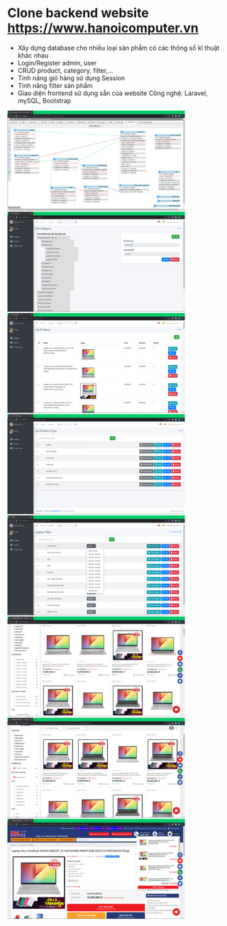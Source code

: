 # Clone backend website https://www.hanoicomputer.vn
* Xây dựng database cho nhiều loại sản phẩm có các thông số kĩ thuật khác nhau
* Login/Register admin, user
* CRUD product, category, filter,...
* Tính năng giỏ hàng sử dụng Session
* Tính năng filter sản phẩm
* Giao diện frontend sử dụng sẵn của website
Công nghệ: Laravel, mySQL, Bootstrap

<img src="https://github.com/hieuxc/laravel-hanoicomputer/blob/master/public/hnc/1.png" 
data-canonical-src="https://gyazo.com/eb5c5741b6a9a16c692170a41a49c858.png" width="400" />
<img src="https://github.com/hieuxc/laravel-hanoicomputer/blob/master/public/hnc/2.png" 
data-canonical-src="https://gyazo.com/eb5c5741b6a9a16c692170a41a49c858.png" width="400" />
<img src="https://github.com/hieuxc/laravel-hanoicomputer/blob/master/public/hnc/3.png" 
data-canonical-src="https://gyazo.com/eb5c5741b6a9a16c692170a41a49c858.png" width="400" />
<img src="https://github.com/hieuxc/laravel-hanoicomputer/blob/master/public/hnc/4.png" 
data-canonical-src="https://gyazo.com/eb5c5741b6a9a16c692170a41a49c858.png" width="400" />
<img src="https://github.com/hieuxc/laravel-hanoicomputer/blob/master/public/hnc/5.png" 
data-canonical-src="https://gyazo.com/eb5c5741b6a9a16c692170a41a49c858.png" width="400" />
<img src="https://github.com/hieuxc/laravel-hanoicomputer/blob/master/public/hnc/6.png" 
data-canonical-src="https://gyazo.com/eb5c5741b6a9a16c692170a41a49c858.png" width="400" />
<img src="https://github.com/hieuxc/laravel-hanoicomputer/blob/master/public/hnc/7.png" 
data-canonical-src="https://gyazo.com/eb5c5741b6a9a16c692170a41a49c858.png" width="400" />
<img src="https://github.com/hieuxc/laravel-hanoicomputer/blob/master/public/hnc/8.png" 
data-canonical-src="https://gyazo.com/eb5c5741b6a9a16c692170a41a49c858.png" width="400" />
